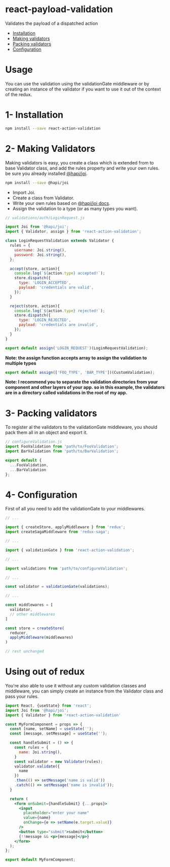 # react-payload-validation
Validates the payload of a dispatched action

- <a href="#installation">Installation</a>
- <a href="#makingValidators">Making validators</a>
- <a href="#packingValidators">Packing validators</a>
- <a href="#configuration">Configuration</a>

# Usage
You can use the validation using the validationGate middleware or by creating an instance of the validator if you want to use it out of the context of the redux.


<a name="installation"></a>
# 1- Installation
```bash
npm install --save react-action-validation
```

<a name="makingValidators"></a>
# 2- Making Validators
Making validators is easy, you create a class which is extended from to base Validator class, and add the rules property and write your own rules.
be sure you already installed <a href="https://www.npmjs.com/package/@hapi/joi">@hapi/joi</a>.
```bash
npm install --save @hapi/joi
```
- Import Joi.
- Create a class from Validator.
- Write your own rules based on <a href="https://hapi.dev/module/joi/">@hapi/joi docs</a>.
- Assign the validation to a type (or as many types you want).

```javascript
// validations/auth/LoginRequest.js

import Joi from '@hapi/joi';
import { Validator, assign } from 'react-action-validation';

class LoginRequestValidation extends Validator {
  rules = {
    username: Joi.string(),
    password: Joi.string(),
  };

  accept(store, action){
    console.log(`${action.type} accepted!`);
    store.dispatch({
      type: 'LOGIN_ACCEPTED',
      payload: 'credentials are valid',
    });
  }

  reject(store, action){
    console.log(`${action.type} rejected!`);
    store.dispatch({
      type: 'LOGIN_REJECTED',
      payload: 'credentials are invalid',
    });
  }
}

export default assign('LOGIN_REQUEST')(LoginRequestValidation);

```
**Note: the assign function accepts array to assign the validation to multiple types**

```javascript
export default assign(['FOO_TYPE', 'BAR_TYPE'])(CustomValidation);
```

**Note: I recommend you to separate the validation directories from your component and other layers of your app.
so in this example, the validators are in a directory called validations in the root of my app.**


<a name="packingValidators"></a>
# 3- Packing validators
To register al the validators to the validationGate middleware, you should pack them all in an object and export it.
```javascript
// configureValidation.js
import FooValidation from 'path/to/FooValidation';
import BarValidation from 'path/to/BarValidation';

export default {
  ...FooValidation,
  ...BarValidation
};

```


<a name="configuration"></a>
# 4- Configuration
First of all you need to add the validationGate to your middlewares.
```javascript
// ...

import { createStore, applyMiddleware } from 'redux';
import createSagaMiddleware from 'redux-saga';

// ...

import { validationGate } from 'react-action-validation';

// ...

import validations from 'path/to/configureValidation';

// ...

const validator = validationGate(validations);

// ...

const middlewares = [
  validator,
  // other middlewares
]

const store = createStore(
  reducer,
  applyMiddleware(middlewares)
)

// rest unchanged
```

# Using out of redux
You're also able to use it without any custom validation classes and middleware, you can simply create an instance from the Validator class and pass your rules.
```jsx
import React, {useState} from 'react';
import Joi from '@hapi/joi';
import { Validator } from 'react-action-validation'

const MyFormComponent = props => {
  const [name, setName] = useState('');
  const [message, setMessage] = useState('');

  const handleSubmit = () => {
    const rules = {
      name: Joi.string(),
    }
    const validator = new Validator(rules);
    validator.validate({
      name
    })
    .then(() => setMessage('name is valid'))
    .catch(() => setMessage('name is invalid'));
  }

  return (
    <form onSubmit={handleSubmit} {...props}>
      <input
        placeholder="enter your name"
        value={name}
        onChange={e => setName(e.target.value)}
      />
      <button type="submit">submit</button>
      {!!message && <p>{message}</p>}
    </form>
  );
};

export default MyFormComponent;
```
